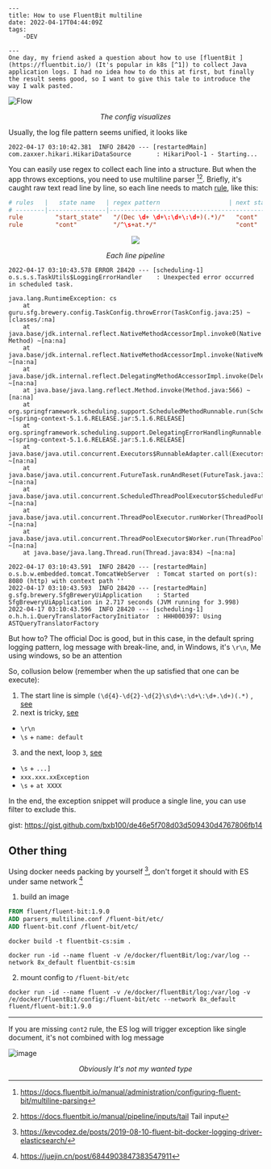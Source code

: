 
    ---
    title: How to use FluentBit multiline
    date: 2022-04-17T04:44:09Z
    tags:
    	-DEV

    ---
    One day, my friend asked a question about how to use [fluentBit ](https://fluentbit.io/) (It's popular in k8s [^1]) to collect Java application logs. I had no idea how to do this at first, but finally the result seems good, so I want to give this tale to introduce the way I walk pasted.

![Flow](https://user-images.githubusercontent.com/20685961/163699255-57467f29-4d24-4948-aa27-62aa8d3e9b75.png)
<p align="center"><em>The config visualizes</em></p>

Usually, the log file pattern seems unified, it looks like 

`2022-04-17 03:10:42.381  INFO 28420 --- [restartedMain] com.zaxxer.hikari.HikariDataSource       : HikariPool-1 - Starting...`

You can easily use regex to collect each line into a structure. But when the app throws exceptions, you need to use multiline parser [^2][^3]. Briefly, it's caught raw text read line by line, so each line needs to match [rule](https://docs.fluentbit.io/manual/administration/configuring-fluent-bit/multiline-parsing#rules-definition), like this:

```conf
# rules   |   state name   | regex pattern                   | next state
# --------|----------------|---------------------------------------------
rule         "start_state"   "/(Dec \d+ \d+\:\d+\:\d+)(.*)/"   "cont"
rule         "cont"          "/^\s+at.*/"                      "cont"
```

<p align="center">
<img src="https://user-images.githubusercontent.com/20685961/163700092-d1875099-1775-4c9a-8926-6fa7b6d0b9d0.png">
<p align="center"><em>Each line pipeline</em></p>
</p>


```log
2022-04-17 03:10:43.578 ERROR 28420 --- [scheduling-1] o.s.s.s.TaskUtils$LoggingErrorHandler    : Unexpected error occurred in scheduled task.

java.lang.RuntimeException: cs
	at guru.sfg.brewery.config.TaskConfig.throwError(TaskConfig.java:25) ~[classes/:na]
	at java.base/jdk.internal.reflect.NativeMethodAccessorImpl.invoke0(Native Method) ~[na:na]
	at java.base/jdk.internal.reflect.NativeMethodAccessorImpl.invoke(NativeMethodAccessorImpl.java:62) ~[na:na]
	at java.base/jdk.internal.reflect.DelegatingMethodAccessorImpl.invoke(DelegatingMethodAccessorImpl.java:43) ~[na:na]
	at java.base/java.lang.reflect.Method.invoke(Method.java:566) ~[na:na]
	at org.springframework.scheduling.support.ScheduledMethodRunnable.run(ScheduledMethodRunnable.java:84) ~[spring-context-5.1.6.RELEASE.jar:5.1.6.RELEASE]
	at org.springframework.scheduling.support.DelegatingErrorHandlingRunnable.run(DelegatingErrorHandlingRunnable.java:54) ~[spring-context-5.1.6.RELEASE.jar:5.1.6.RELEASE]
	at java.base/java.util.concurrent.Executors$RunnableAdapter.call(Executors.java:515) ~[na:na]
	at java.base/java.util.concurrent.FutureTask.runAndReset(FutureTask.java:305) ~[na:na]
	at java.base/java.util.concurrent.ScheduledThreadPoolExecutor$ScheduledFutureTask.run(ScheduledThreadPoolExecutor.java:305) ~[na:na]
	at java.base/java.util.concurrent.ThreadPoolExecutor.runWorker(ThreadPoolExecutor.java:1128) ~[na:na]
	at java.base/java.util.concurrent.ThreadPoolExecutor$Worker.run(ThreadPoolExecutor.java:628) ~[na:na]
	at java.base/java.lang.Thread.run(Thread.java:834) ~[na:na]

2022-04-17 03:10:43.591  INFO 28420 --- [restartedMain] o.s.b.w.embedded.tomcat.TomcatWebServer  : Tomcat started on port(s): 8080 (http) with context path ''
2022-04-17 03:10:43.593  INFO 28420 --- [restartedMain] g.sfg.brewery.SfgBreweryUiApplication    : Started SfgBreweryUiApplication in 2.717 seconds (JVM running for 3.998)
2022-04-17 03:10:43.596  INFO 28420 --- [scheduling-1] o.h.h.i.QueryTranslatorFactoryInitiator  : HHH000397: Using ASTQueryTranslatorFactory
```

But how to? The official Doc is good, but in this case, in the default spring logging pattern, log message with break-line, and, in Windows, it's `\r\n`, Me using windows, so be an attention

So, collusion below (remember when the up satisfied that one can be execute):
1. The start line is simple `(\d{4}-\d{2}-\d{2}\s\d+\:\d+\:\d+.\d+)(.*)` , [see](https://rubular.com/r/48Q24T9wXBsle9)
2. next is tricky, [see](https://rubular.com/r/YNoxsscZcVtlbY)
  * `\r\n`
  * `\s` + `name: default`
3. and the next, loop `3`, [see](https://rubular.com/r/NXxvOGLOyThUzm)
  * `\s` + `...]`
  * `xxx.xxx.xxException`
  * `\s` + `at XXXX`

In the end, the exception snippet will produce a single line, you can use filter to exclude this.

gist: https://gist.github.com/bxb100/de46e5f708d03d509430d4767806fb14


## Other thing
Using docker needs packing by yourself [^4], don't forget it should with ES under same network [^5]

1. build an image

```Dockerfile
FROM fluent/fluent-bit:1.9.0
ADD parsers_multiline.conf /fluent-bit/etc/
ADD fluent-bit.conf /fluent-bit/etc/
```

`docker build -t fluentbit-cs:sim .`

`docker run -id --name fluent -v /e/docker/fluentBit/log:/var/log --network 8x_default fluentbit-cs:sim`

2. mount config to `/fluent-bit/etc`

`docker run -id --name fluent -v /e/docker/fluentBit/log:/var/log -v /e/docker/fluentBit/config:/fluent-bit/etc --network 8x_default fluent/fluent-bit:1.9.0`

---

If you are missing `cont2` rule, the ES log will trigger exception like single document, it's not combined with log message

![image](https://user-images.githubusercontent.com/20685961/163700773-a1c6520b-4830-4700-ad19-0d100b72db60.png)
<p align="center"><em>Obviously It's not my wanted type</em></p>



[^1]: https://gist.github.com/StevenACoffman/4e267f0f60c8e7fcb3f77b9e504f3bd7 fluent-filebeat-comparison
[^2]: https://docs.fluentbit.io/manual/administration/configuring-fluent-bit/multiline-parsing
[^3]: https://docs.fluentbit.io/manual/pipeline/inputs/tail Tail input
[^4]: https://kevcodez.de/posts/2019-08-10-fluent-bit-docker-logging-driver-elasticsearch/
[^5]: https://juejin.cn/post/6844903847383547911


